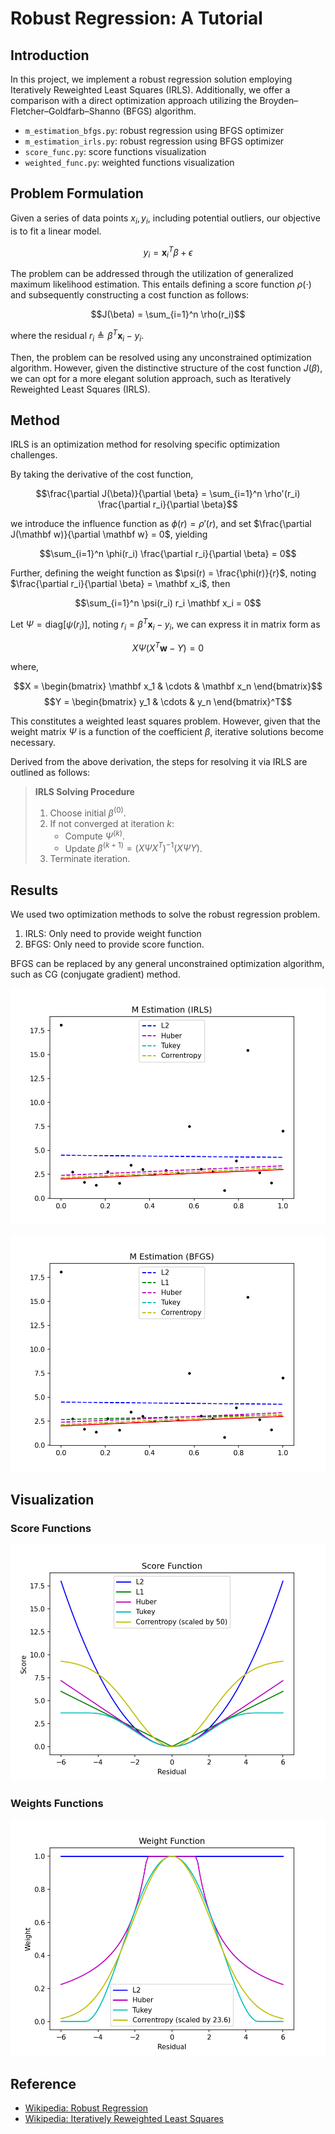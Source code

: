 # Robust Regression: A Tutorial

## Introduction

In this project, we implement a robust regression solution employing Iteratively Reweighted Least Squares (IRLS). Additionally, we offer a comparison with a direct optimization approach utilizing the Broyden–Fletcher–Goldfarb–Shanno (BFGS) algorithm.

- `m_estimation_bfgs.py`: robust regression using BFGS optimizer
- `m_estimation_irls.py`: robust regression using BFGS optimizer
- `score_func.py`: score functions visualization
- `weighted_func.py`: weighted functions visualization

## Problem Formulation

Given a series of data points ${ x_i, y_i }$, including potential outliers, our objective is to fit a linear model.

$$y_i = \mathbf x_i^T \beta + \epsilon$$

The problem can be addressed through the utilization of generalized maximum likelihood estimation. This entails defining a score function $\rho (\cdot)$ and subsequently constructing a cost function as follows:

$$J(\beta) = \sum_{i=1}^n \rho(r_i)$$

where the residual $r_i \triangleq \beta^T \mathbf x_i - y_i$. 

Then, the problem can be resolved using any unconstrained optimization algorithm. However, given the distinctive structure of the cost function $J(\beta)$, we can opt for a more elegant solution approach, such as Iteratively Reweighted Least Squares (IRLS).

## Method

IRLS is an optimization method for resolving specific optimization challenges.

By taking the derivative of the cost function,

$$\frac{\partial J(\beta)}{\partial \beta} = \sum_{i=1}^n \rho'(r_i) \frac{\partial r_i}{\partial \beta}$$

we introduce the influence function as $\phi(r) = \rho'(r)$, and set $\frac{\partial J(\mathbf w)}{\partial \mathbf w} = 0$, yielding

$$\sum_{i=1}^n \phi(r_i) \frac{\partial r_i}{\partial \beta} = 0$$

Further, defining the weight function as $\psi(r) = \frac{\phi(r)}{r}$, noting $\frac{\partial r_i}{\partial \beta} = \mathbf x_i$, then

$$\sum_{i=1}^n \psi(r_i) r_i \mathbf x_i = 0$$

Let $\Psi = \text{diag} [\psi(r_i)]$, noting $r_i = \beta^T\mathbf x_i - y_i$, we can express it in matrix form as

$$X \Psi (X^T \mathbf w - Y) = 0$$

where,

$$X =  \begin{bmatrix} \mathbf x_1 & \cdots & \mathbf x_n \end{bmatrix}$$
$$Y =  \begin{bmatrix} y_1 & \cdots & y_n \end{bmatrix}^T$$

This constitutes a weighted least squares problem. However, given that the weight matrix $\Psi$ is a function of the coefficient $\beta$, iterative solutions become necessary.

Derived from the above derivation, the steps for resolving it via IRLS are outlined as follows:

> **IRLS Solving Procedure** 
>
> 1. Choose initial $\beta^{(0)}$.
> 2. If not converged at iteration $k$:
>    - Compute $\Psi^{(k)}$.
>    - Update $\beta^{(k+1)} = (X\Psi X^T)^{-1}(X\Psi Y)$.
> 3. Terminate iteration.

## Results

We used two optimization methods to solve the robust regression problem.

1. IRLS: Only need to provide weight function
2. BFGS: Only need to provide score function.

BFGS can be replaced by any general unconstrained optimization algorithm, such as CG (conjugate gradient) method.

![IRLS](./images/IRLS.png)

![BFGS](./images/BFGS.png)

## Visualization

### Score Functions

![Score Function](./images/Score_Function.png)

### Weights Functions

![Weight Function](./images/Weight_Function.png)

## Reference

- [Wikipedia: Robust Regression](https://en.wikipedia.org/wiki/Robust_regression)
- [Wikipedia: Iteratively Reweighted Least Squares](https://en.wikipedia.org/wiki/Iteratively_reweighted_least_squares)
